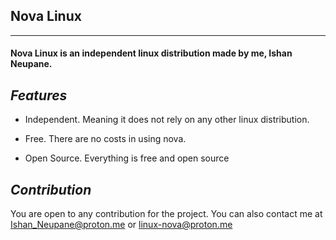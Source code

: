 ## **Nova Linux**

---

#### Nova Linux is an independent linux distribution made by me, Ishan Neupane.



## <i>Features</i>

- Independent. Meaning it does not rely on any other linux distribution.

- Free. There are no costs in using nova.

- Open Source. Everything is free and open source

## <i>Contribution</i>

You are open to any contribution for the project. You can also contact me at Ishan_Neupane@proton.me or linux-nova@proton.me
